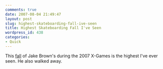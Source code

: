 ```yaml
---
comments: true
date: 2007-08-04 21:49:47
layout: post
slug: highest-skateboarding-fall-ive-seen
title: Highest Skateboarding Fall I've Seen
wordpress_id: 438
categories:
- Quick
---
```


This [fall](http://youtube.com/watch?v=F4ewAk0FRZ0) of Jake Brown's during the 2007 X-Games is the highest I've ever seen. He also walked away.
